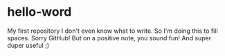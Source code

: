 # hello-word
My first repository
I don't even know what to write. So I'm doing this to fill spaces. 
Sorry GitHub! But on a positive note, you sound fun! And super duper useful ;)
